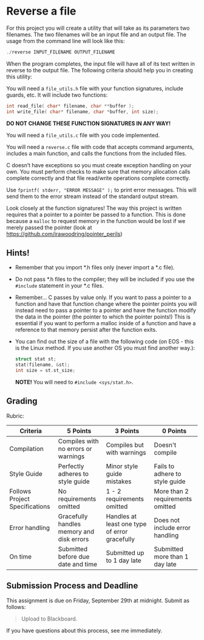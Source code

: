 # Reverse a file

For this project you will create a utility that will take as its parameters two filenames. The two filenames will be an input file and an output file. The usage from the command line will look like this:

```C
./reverse INPUT_FILENAME OUTPUT_FILENAME
```

When the program completes, the input file will have all of its text written in reverse to the output file. The following criteria should help you in creating this utility:

You will need a ```file_utils.h``` file with your function signatures, include guards, etc. It will include two functions:

```C
int read_file( char* filename, char **buffer );
int write_file( char* filename, char *buffer, int size);
```

**DO NOT CHANGE THESE FUNCTION SIGNATURES IN ANY WAY!**

You will need a ```file_utils.c``` file with you code implemented.

You will need a ```reverse.c``` file with code that accepts command arguments, includes a main function, and calls the functions from the included files.

C doesn’t have exceptions so you must create exception handling on your own. You must perform checks to make sure that memory allocation calls complete correctly and that file read/write operations complete correctly.

Use ```fprintf( stderr, "ERROR MESSAGE" );``` to print error messages. This will send them to the error stream instead of the standard output stream.

Look closely at the function signatures!  The way this project is written requires that a pointer to a pointer be passed to a function.  This is done because a ```malloc``` to request memory in the function would be lost if we merely passed the pointer (look at https://github.com/irawoodring/pointer_perils)
## Hints!

- Remember that you import \*.h files only (never import a \*.c file).

- Do not pass \*.h files to the compiler; they will be included if you use the ```#include``` statement in your \*.c files.

- Remember… C passes by value only. If you want to pass a pointer to a function and have that function change where the pointer points you will instead need to pass a pointer to a pointer and have the function modify the data in the pointer (the pointer to which the pointer points!) This is essential if you want to perform a malloc inside of a function and have a reference to that memory persist after the function exits.

- You can find out the size of a file with the following code (on EOS - this is the Linux method.  If you use another OS you must find another way.):

  ```C
  struct stat st;
  stat(filename, &st);
  int size = st.st_size;
  ```

  **NOTE!** You will need to ```#include <sys/stat.h>```.

## Grading

Rubric:

| Criteria | 5 Points | 3 Points | 0 Points |
|----------|----------|----------|----------|
| Compilation | Compiles with no errors or warnings | Compiles but with warnings | Doesn't compile |
| Style Guide | Perfectly adheres to style guide | Minor style guide mistakes | Fails to adhere to style guide |
| Follows Project Specifications | No requirements omitted | 1 - 2 requirements omitted | More than 2 requirements omitted |
| Error handling | Gracefully handles memory and disk errors | Handles at least one type of error gracefully | Does not include error handling |
| On time | Submitted before due date and time | Submitted up to 1 day late | Submitted more than 1 day late |

## Submission Process and Deadline

This assignment is due on Friday, September 29th at midnight. Submit as follows:

>Upload to Blackboard.

If you have questions about this process, see me immediately.
